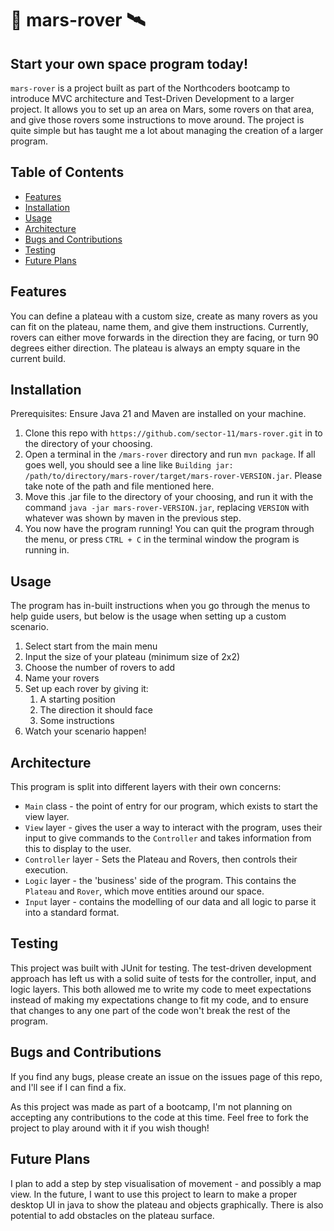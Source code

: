 # 🚀 mars-rover 🛰️

## Start your own space program today!

`mars-rover` is a project built as part of the Northcoders bootcamp to introduce MVC architecture and Test-Driven Development to a larger project. It allows you to set up an area on Mars, some rovers on that area, and give those rovers some instructions to move around. The project is quite simple but has taught me a lot about managing the creation of a larger program.

## Table of Contents
- [Features](#Features)
- [Installation](#Installation)
- [Usage](#Usage)
- [Architecture](#Architecture)
- [Bugs and Contributions](#Bugs-and-Contributions)
- [Testing](#Testing)
- [Future Plans](#Future-Plans)


## Features
You can define a plateau with a custom size, create as many rovers as you can fit on the plateau, name them, and give them instructions.
Currently, rovers can either move forwards in the direction they are facing, or turn 90 degrees either direction. The plateau is always an empty square in the current build.


## Installation
Prerequisites: Ensure Java 21 and Maven are installed on your machine.
1) Clone this repo with `https://github.com/sector-11/mars-rover.git` in to the directory of your choosing.
2) Open a terminal in the `/mars-rover` directory and run `mvn package`. If all goes well, you should see a line like `Building jar: /path/to/directory/mars-rover/target/mars-rover-VERSION.jar`. Please take note of the path and file mentioned here.
3) Move this .jar file to the directory of your choosing, and run it with the command `java -jar mars-rover-VERSION.jar`, replacing `VERSION` with whatever was shown by maven in the previous step.
4) You now have the program running! You can quit the program through the menu, or press `CTRL + C` in the terminal window the program is running in.


## Usage
The program has in-built instructions when you go through the menus to help guide users, but below is the usage when setting up a custom scenario.
1) Select start from the main menu
2) Input the size of your plateau (minimum size of 2x2)
3) Choose the number of rovers to add
4) Name your rovers
5) Set up each rover by giving it:
    1) A starting position
    2) The direction it should face
    3) Some instructions
6) Watch your scenario happen!


## Architecture 

This program is split into different layers with their own concerns:

- `Main` class - the point of entry for our program, which exists to start the view layer.
- `View` layer - gives the user a way to interact with the program, uses their input to give commands to the `Controller` and takes information from this to display to the user.
- `Controller` layer - Sets the Plateau and Rovers, then controls their execution.
- `Logic` layer - the 'business' side of the program. This contains the `Plateau` and `Rover`, which move entities around our space.
- `Input` layer - contains the modelling of our data and all logic to parse it into a standard format.


## Testing

This project was built with JUnit for testing. The test-driven development approach has left us with a solid suite of tests for the controller, input, and logic layers. This both allowed me to write my code to meet expectations instead of making my expectations change to fit my code, and to ensure that changes to any one part of the code won't break the rest of the program. 


## Bugs and Contributions

If you find any bugs, please create an issue on the issues page of this repo, and I'll see if I can find a fix.

As this project was made as part of a bootcamp, I'm not planning on accepting any contributions to the code at this time. Feel free to fork the project to play around with it if you wish though!


## Future Plans

I plan to add a step by step visualisation of movement - and possibly a map view. In the future, I want to use this project to learn to make a proper desktop UI in java to show the plateau and objects graphically. There is also potential to add obstacles on the plateau surface.